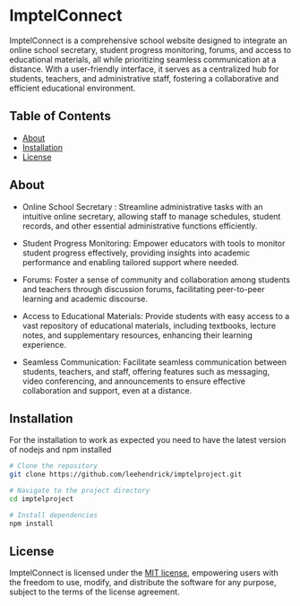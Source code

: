 # ImptelConnect

ImptelConnect is a comprehensive school website designed to integrate an online school secretary, student progress monitoring, forums, and access to educational materials, all while prioritizing seamless communication at a distance. With a user-friendly interface, it serves as a centralized hub for students, teachers, and administrative staff, fostering a collaborative and efficient educational environment.

## Table of Contents

- [About](#about)
- [Installation](#installation)
- [License](#license)

## About
* Online School Secretary : Streamline administrative tasks with an intuitive online secretary, allowing staff to manage schedules, student records, and other essential administrative functions efficiently.

* Student Progress Monitoring: Empower educators with tools to monitor student progress effectively, providing insights into academic performance and enabling tailored support where needed.

* Forums: Foster a sense of community and collaboration among students and teachers through discussion forums, facilitating peer-to-peer learning and academic discourse.

* Access to Educational Materials: Provide students with easy access to a vast repository of educational materials, including textbooks, lecture notes, and supplementary resources, enhancing their learning experience.

* Seamless Communication: Facilitate seamless communication between students, teachers, and staff, offering features such as messaging, video conferencing, and announcements to ensure effective collaboration and support, even at a distance.
## Installation

For the installation to work as expected you need to have the latest version of nodejs and npm installed 

```bash
# Clone the repository
git clone https://github.com/leehendrick/imptelproject.git

# Navigate to the project directory
cd imptelproject

# Install dependencies
npm install

```

## License
ImptelConnect is licensed under the [MIT license](https://opensource.org/licenses/MIT), empowering users with the freedom to use, modify, and distribute the software for any purpose, subject to the terms of the license agreement.